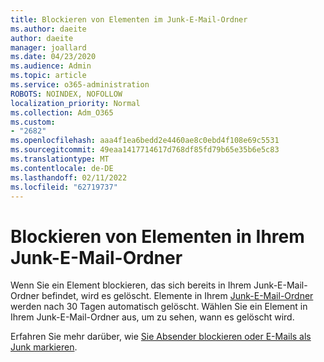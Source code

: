 ```yaml
---
title: Blockieren von Elementen im Junk-E-Mail-Ordner
ms.author: daeite
author: daeite
manager: joallard
ms.date: 04/23/2020
ms.audience: Admin
ms.topic: article
ms.service: o365-administration
ROBOTS: NOINDEX, NOFOLLOW
localization_priority: Normal
ms.collection: Adm_O365
ms.custom:
- "2682"
ms.openlocfilehash: aaa4f1ea6bedd2e4460ae8c0ebd4f108e69c5531
ms.sourcegitcommit: 49eaa1417714617d768df85fd79b65e35b6e5c83
ms.translationtype: MT
ms.contentlocale: de-DE
ms.lasthandoff: 02/11/2022
ms.locfileid: "62719737"
---
```

# <a name="blocking-items-in-your-junk-email-folder"></a>Blockieren von Elementen in Ihrem Junk-E-Mail-Ordner

Wenn Sie ein Element blockieren, das sich bereits in Ihrem Junk-E-Mail-Ordner befindet, wird es gelöscht. Elemente in Ihrem [Junk-E-Mail-Ordner](https://outlook.live.com/mail/junkemail) werden nach 30 Tagen automatisch gelöscht. Wählen Sie ein Element in Ihrem Junk-E-Mail-Ordner aus, um zu sehen, wann es gelöscht wird.

Erfahren Sie mehr darüber, wie [Sie Absender blockieren oder E-Mails als Junk markieren](https://support.office.com/article/a3ece97b-82f8-4a5e-9ac3-e92fa6427ae4).